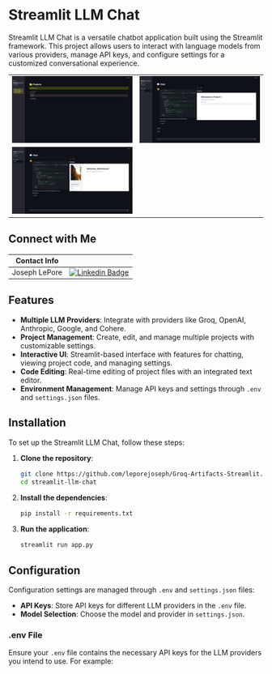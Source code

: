 # Streamlit LLM Chat

Streamlit LLM Chat is a versatile chatbot application built using the Streamlit framework. This project allows users to interact with language models from various providers, manage API keys, and configure settings for a customized conversational experience.

<table>
  <tr>
    <td>
      <img src="assets/Projects_1.png" alt="Video Explorer Screenshot 1" width="400"/>
    </td>
    <td>
      <img src="assets/Chat_1.png" alt="Video Explorer Screenshot 2" width="400"/>
    </td>
  </tr>
    <tr>
    <td>
      <img src="assets/Chat_2.png" alt="Video Explorer Screenshot 1" width="400"/>
    </td>
  </tr>
</table>

## Connect with Me
| Contact Info       |                      |
|--------------------|----------------------|
| Joseph LePore  | [![Linkedin Badge](https://img.shields.io/badge/-Linkedin-blue?style=flat&logo=Linkedin&logoColor=white)](https://www.linkedin.com/in/joseph-lepore-062561b3/)    |

## Features

- **Multiple LLM Providers**: Integrate with providers like Groq, OpenAI, Anthropic, Google, and Cohere.
- **Project Management**: Create, edit, and manage multiple projects with customizable settings.
- **Interactive UI**: Streamlit-based interface with features for chatting, viewing project code, and managing settings.
- **Code Editing**: Real-time editing of project files with an integrated text editor.
- **Environment Management**: Manage API keys and settings through `.env` and `settings.json` files.

## Installation

To set up the Streamlit LLM Chat, follow these steps:

1. **Clone the repository**:
    ```sh
    git clone https://github.com/leporejoseph/Groq-Artifacts-Streamlit.git
    cd streamlit-llm-chat
    ```

2. **Install the dependencies**:
    ```sh
    pip install -r requirements.txt
    ```

3. **Run the application**:
    ```sh
    streamlit run app.py
    ```

## Configuration

Configuration settings are managed through `.env` and `settings.json` files:

- **API Keys**: Store API keys for different LLM providers in the `.env` file.
- **Model Selection**: Choose the model and provider in `settings.json`.

### .env File

Ensure your `.env` file contains the necessary API keys for the LLM providers you intend to use. For example:
